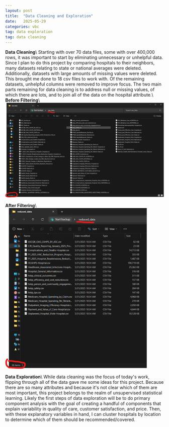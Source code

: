 ```yaml
---
layout: post
title:  "Data Cleaning and Exploration"
date:   2025-05-29
categories: vbc
tag: data exploration
tag: data cleaning
---
```

**Data Cleaning**\\
Starting with over 70 data files, some with over 400,000 rows, it was important to start by eliminating unnecessary or unhelpful data. Since I plan to do this project by comparing hospitals to their neighbors, many datasets relating to state or national averages were deleted. Additionally, datasets with large amounts of missing values were deleted. This brought me done to 18 csv files to work with. Of the remaining datasets, unhelpful columns were removed to improve focus. The two main parts remaining for data cleaning is to address null or missing values, of which there are lots, and to join all of the data on the hospital attribute.\\
**Before Filtering**\\
<img src="/assets/images/raw_data_pic.png" alt="Profile Pic" width="800">

**After Filtering**\\
<img src="/assets/images/reduced_data_pic.png" alt="Profile Pic" width="450">

**Data Exploration**\\
While data cleaning was the focus of today's work, flipping through all of the data gave me some ideas for this project. Because there are so many attributes and because it's not clear which of them are most important, this project belongs to the realm of unsupervised statistical learning. Likely the first steps of data exploration will be to do primary component analysis with the goal of creating a handful of components that explain variability in quality of care, customer satisfaction, and price. Then, with these explanatory variables in hand, I can cluster hospitals by location to determine which of them should be recommended/covered.